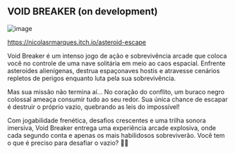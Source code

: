 ## VOID BREAKER (on development)

![image](https://github.com/user-attachments/assets/f5dcc4cb-f208-4147-a4bf-cbdc2a87c411)

https://nicolasrmarques.itch.io/asteroid-escape

Void Breaker é um intenso jogo de ação e sobrevivência arcade que coloca você no controle de uma nave solitária em meio ao caos espacial. Enfrente asteroides alienígenas, destrua espaçonaves hostis e atravesse cenários repletos de perigos enquanto luta pela sua sobrevivência.

Mas sua missão não termina aí… No coração do conflito, um buraco negro colossal ameaça consumir tudo ao seu redor. Sua única chance de escapar é destruir o próprio vazio, quebrando as leis do impossível!

Com jogabilidade frenética, desafios crescentes e uma trilha sonora imersiva, Void Breaker entrega uma experiência arcade explosiva, onde cada segundo conta e apenas os mais habilidosos sobreviverão. Você tem o que é preciso para desafiar o vazio? 🚀💥

<!--
**NicolasRMarques/NicolasRMarques** is a ✨ _special_ ✨ repository because its `README.md` (this file) appears on your GitHub profile.

Here are some ideas to get you started:

- 🔭 I’m currently working on ...
- 🌱 I’m currently learning ...
- 👯 I’m looking to collaborate on ...
- 🤔 I’m looking for help with ...
- 💬 Ask me about ...
- 📫 How to reach me: ...
- 😄 Pronouns: ...
- ⚡ Fun fact: ...
-->
